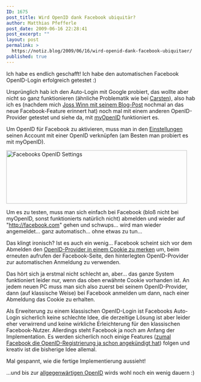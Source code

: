 ```yaml
---
ID: 1675
post_title: Wird OpenID dank Facebook ubiquitär?
author: Matthias Pfefferle
post_date: 2009-06-16 22:28:41
post_excerpt: ""
layout: post
permalink: >
  https://notiz.blog/2009/06/16/wird-openid-dank-facebook-ubiquitaer/
published: true
---
```

Ich habe es endlich geschafft! Ich habe den automatischen Facebook OpenID-Login erfolgreich getestet :)

Ursprünglich hab ich den Auto-Login mit Google probiert, das wollte aber nicht so ganz funktionieren (ähnliche Problematik wie bei <a href="http://notsorelevant.com/2009-06-08/facebook-is-a-relying-party-but/">Carsten</a>), also hab ich es (nachdem mich <a href="http://joss.blogs.lincoln.ac.uk/2009/06/16/facebooks-transparent-use-of-openid/">Joss Winn mit seinem Blog-Post</a> nochmal an das neue Facebook-Feature erinnert hat) noch mal mit einem anderen OpenID-Provider getestet und siehe da, mit <a href="http://www.myopenid.com/">myOpenID</a> funktioniert es.

Um OpenID für Facebook zu aktivieren, muss man in den <a href="https://register.facebook.com/editaccount.php">Einstellungen</a> seinen Account mit einer OpenID verknüpfen (am Besten man probiert es mit myOpenID). 

<img src="http://notiz.blog/wp-content/uploads/2009/06/facebook-openid.png" alt="Facebooks OpenID Settings" width="480" height="142" class="aligncenter" />

Um es zu testen, muss man sich einfach bei Facebook (bloß nicht bei myOpenID, sonst funktionierts natürlich nicht) abmelden und wieder auf "<a href="http://facebook.com">http://facebook.com</a>" gehen und schwups... wird man wieder angemeldet... ganz automatisch... ohne etwas zu tun...

Das klingt ironisch? Ist es auch ein wenig... Facebook scheint sich vor dem Abmelden den <a href="http://simonwillison.net/2009/Jun/13/thefacebookdebacle/">OpenID-Provider in einem Cookie zu merken</a> um, beim erneuten aufrufen der Facebook-Seite, den hinterlegten OpenID-Provider zur automatischen Anmeldung zu verwenden.

Das hört sich ja erstmal nicht schlecht an, aber... das ganze System funktioniert leider nur, wenn das oben erwähnte Cookie vorhanden ist. An jedem neuen PC muss man sich also zuerst bei seinem OpenID-Provider, dann (auf klassische Weise) bei Facebook anmelden um dann, nach einer Abmeldung das Cookie zu erhalten.

Als Erweiterung zu einem klassischen OpenID-Login ist Facebooks Auto-Login sicherlich keine schlechte Idee, die derzeitige Lösung ist aber leider eher verwirrend und keine wirkliche Erleichterung für den klassischen Facebook-Nutzer. Allerdings steht Facebook ja noch am Anfang der Implementation. Es werden sicherlich noch einige Features (<a href="http://www.insidefacebook.com/2009/05/18/facebook-launches-openid-support-users-can-now-login-with-a-gmail-account/">zumal Facebook die OpenID-Registrierung ja schon angekündigt hat</a>) folgen und kreativ ist die bisherige Idee allemal.

Mal gespannt, wie die fertige Implementierung aussieht!

...und bis zur <a href="http://de.wikipedia.org/wiki/Ubiquitous_Computing">allgegenwärtigen OpenID</a> wirds wohl noch ein wenig dauern :)